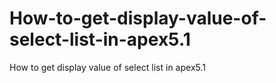 # How-to-get-display-value-of-select-list-in-apex5.1
How to get display value of select list in apex5.1
